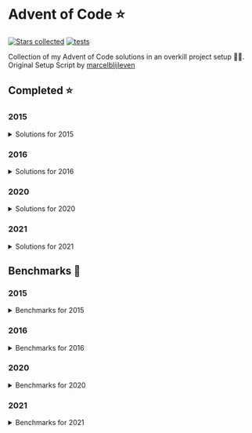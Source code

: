 # Advent of Code ⭐️

[![Stars collected](https://shields.io/static/v1?label=stars%20collected&message=102&color=yellow)](https://github.com/Frazzer951/Advent-Of-Code)
[![tests](https://github.com/Frazzer951/Advent-Of-Code/actions/workflows/tests.yaml/badge.svg?branch=master)](https://github.com/Frazzer951/Advent-Of-Code)

Collection of my Advent of Code solutions in an overkill project setup 👻🎄.<br>
Original Setup Script by [marcelblijleven](https://github.com/marcelblijleven/adventofcode)

<!-- start completed section -->
## Completed ⭐️
### 2015
<details><summary>Solutions for 2015</summary>
<p>

| day   | part one | part two |
| :---: | :------: | :------: |
| 01 | ⭐️ | ⭐️ |
| 02 | ⭐️ | ⭐️ |
| 03 | ⭐️ | ⭐️ |
| 04 | ⭐️ | ⭐️ |
| 05 | ⭐️ | ⭐️ |
| 06 | ⭐️ | ⭐️ |
| 07 | ⭐️ | ⭐️ |
| 08 | ⭐️ | ⭐️ |
| 09 | ⭐️ | ⭐️ |
| 10 | ⭐️ | ⭐️ |
| 11 | ⭐️ | ⭐️ |
| 12 | ⭐️ | ⭐️ |
| 13 | ⭐️ | ⭐️ |
| 14 | ⭐️ | ⭐️ |
| 15 | ⭐️ | ⭐️ |
| 16 | ⭐️ | ⭐️ |
| 17 | ⭐️ | ⭐️ |
| 18 | ⭐️ | ⭐️ |
| 19 | ⭐️ | ⭐️ |
| 20 | ⭐️ | ⭐️ |
| 21 | ⭐️ | ⭐️ |
| 22 | ⭐️ | ⭐️ |
| 23 | ⭐️ | ⭐️ |
| 24 | ⭐️ | ⭐️ |
| 25 | ⭐️ | ⭐️ |

</p>
</details>

### 2016
<details><summary>Solutions for 2016</summary>
<p>

| day   | part one | part two |
| :---: | :------: | :------: |
| 01 | ⭐️ | ⭐️ |
| 02 | ⭐️ | ⭐️ |
| 03 | ⭐️ | ⭐️ |
| 04 | ⭐️ | ⭐️ |
| 05 | ⭐️ | ⭐️ |
| 06 | ⭐️ | ⭐️ |
| 07 | ⭐️ | ⭐️ |
| 08 | ⭐️ | ⭐️ |
| 09 | ⭐️ | ⭐️ |

</p>
</details>

### 2020
<details><summary>Solutions for 2020</summary>
<p>

| day   | part one | part two |
| :---: | :------: | :------: |
| 01 | ⭐️ | ⭐️ |
| 02 | ⭐️ | ⭐️ |
| 03 | ⭐️ | ⭐️ |
| 04 | ⭐️ | ⭐️ |
| 05 | ⭐️ | ⭐️ |

</p>
</details>

### 2021
<details><summary>Solutions for 2021</summary>
<p>

| day   | part one | part two |
| :---: | :------: | :------: |
| 01 | ⭐️ | ⭐️ |
| 02 | ⭐️ | ⭐️ |
| 03 | ⭐️ | ⭐️ |
| 04 | ⭐️ | ⭐️ |
| 05 | ⭐️ | ⭐️ |
| 06 | ⭐️ | ⭐️ |
| 07 | ⭐️ | ⭐️ |
| 08 | ⭐️ | ⭐️ |
| 09 | ⭐️ | ⭐️ |
| 10 | ⭐️ | ⭐️ |
| 11 | ⭐️ | ⭐️ |
| 12 | ⭐️ | ⭐️ |

</p>
</details>


<!-- end completed section -->

<!-- start benchmark section -->
## Benchmarks 🚀
### 2015
<details><summary>Benchmarks for 2015</summary>
<p>

|  day  | part  | duration |
| :---: | :---: | -------: |
| 01 | part one | 8.85 ms |
| 01 | part two | 0.38 ms |
| 02 | part one | 1.89 ms |
| 02 | part two | 10.77 ms |
| 03 | part one | 2.95 ms |
| 03 | part two | 27.25 ms |
| 04 | part one | 1444.36 ms |
| 04 | part two | 35176.11 ms |
| 05 | part one | 27.72 ms |
| 05 | part two | 15.94 ms |
| 06 | part one | 7697.64 ms |
| 06 | part two | 19515.38 ms |
| 07 | part one | 310.51 ms |
| 07 | part two | 317.94 ms |
| 08 | part one | 0.81 ms |
| 08 | part two | 0.30 ms |
| 09 | part one | 372.25 ms |
| 09 | part two | 387.54 ms |
| 10 | part one | 1550.48 ms |
| 10 | part two | 21062.13 ms |
| 11 | part one | 0.05 ms |
| 11 | part two | 0.01 ms |
| 12 | part one | 2.94 ms |
| 12 | part two | 13.92 ms |
| 13 | part one | 115.50 ms |
| 13 | part two | 965.95 ms |
| 14 | part one | 0.27 ms |
| 14 | part two | 25.15 ms |
| 15 | part one | 29576.53 ms |
| 15 | part two | 10670.66 ms |
| 16 | part one | 1.84 ms |
| 16 | part two | 1.83 ms |
| 17 | part one | 1406.93 ms |
| 17 | part two | 687.00 ms |
| 18 | part one | 19779.65 ms |
| 18 | part two | 12350.72 ms |
| 19 | part one | 1.11 ms |
| 19 | part two | 0.05 ms |
| 20 | part one | 42595.46 ms |
| 20 | part two | 7678.33 ms |
| 21 | part one | 97.01 ms |
| 21 | part two | 105.91 ms |
| 22 | part one | 22112.60 ms |
| 22 | part two | 1273.79 ms |
| 23 | part one | 0.77 ms |
| 23 | part two | 8.97 ms |
| 24 | part one | 506.11 ms |
| 24 | part two | 101.54 ms |
| 25 | part one | 11320.65 ms |
| 25 | part two | 0.00 ms |

</p>
</details>

### 2016
<details><summary>Benchmarks for 2016</summary>
<p>

|  day  | part  | duration |
| :---: | :---: | -------: |
| 01 | part one | 0.17 ms |
| 01 | part two | 12.31 ms |
| 02 | part one | 0.62 ms |
| 02 | part two | 0.68 ms |
| 03 | part one | 3.16 ms |
| 03 | part two | 27.39 ms |
| 04 | part one | 43.66 ms |
| 04 | part two | 18.96 ms |
| 05 | part one | 10169.38 ms |
| 05 | part two | 34364.57 ms |
| 06 | part one | 1.64 ms |
| 06 | part two | 1.54 ms |
| 07 | part one | 119.69 ms |
| 07 | part two | 86.94 ms |
| 08 | part one | 0.59 ms |
| 08 | part two | 0.00 ms |
| 09 | part one | 0.32 ms |
| 09 | part two | 2.68 ms |
| 09 | part two helper | 1.00 ms |

</p>
</details>

### 2020
<details><summary>Benchmarks for 2020</summary>
<p>

|  day  | part  | duration |
| :---: | :---: | -------: |
| 01 | part one | 0.16 ms |
| 01 | part two | 54.22 ms |
| 02 | part one | 1.29 ms |
| 02 | part two | 1.26 ms |
| 03 | part one | 0.14 ms |
| 03 | part two | 0.48 ms |
| 04 | part one | 1.71 ms |
| 04 | part two | 2.21 ms |
| 05 | part one | 1.22 ms |
| 05 | part two | 1.45 ms |

</p>
</details>

### 2021
<details><summary>Benchmarks for 2021</summary>
<p>

|  day  | part  | duration |
| :---: | :---: | -------: |
| 01 | part one | 25.13 ms |
| 01 | part two | 1.89 ms |
| 02 | part one | 12.54 ms |
| 02 | part two | 0.56 ms |
| 03 | part one | 16.42 ms |
| 03 | part two | 1.55 ms |
| 04 | part one | 53.57 ms |
| 04 | part two | 187.77 ms |
| 05 | part one | 281.90 ms |
| 05 | part two | 268.80 ms |
| 06 | part one | 1305.45 ms |
| 06 | part two | 0.61 ms |
| 07 | part one | 571.69 ms |
| 07 | part two | 904.43 ms |
| 08 | part one | 0.29 ms |
| 08 | part two | 26.94 ms |
| 09 | part one | 16.57 ms |
| 09 | part two | 47.64 ms |
| 10 | part one | 5.56 ms |
| 10 | part two | 20.56 ms |
| 11 | part one | 55.50 ms |
| 11 | part two | 112.85 ms |
| 12 | part one | 62.59 ms |
| 12 | part two | 3589.66 ms |

</p>
</details>

<!-- end benchmark section -->
